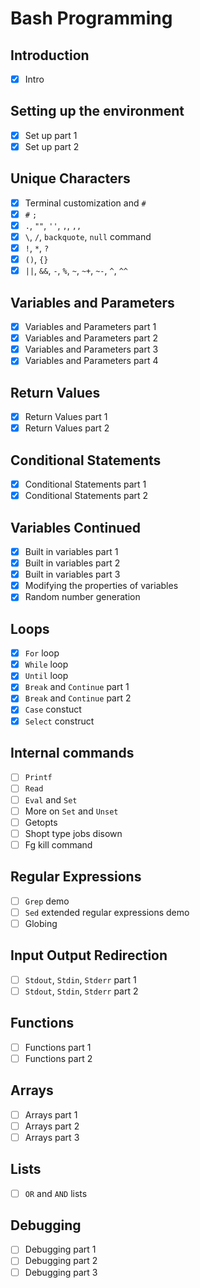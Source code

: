 # Bash Programming

## Introduction
- [x] Intro

## Setting up the environment
- [x] Set up part 1
- [x] Set up part 2

## Unique Characters
- [x] Terminal customization and `#`
- [x] `#` `;`
- [x] `.`, `""`, `''`, `,`, `,,`
- [x] `\`, `/`, `backquote`,  `null` command
- [x] `!`, `*`, `?`
- [x]  `()`, `{}`
- [x] `||`, `&&`, `-`, `%`, `~`, `~+`, `~-`, `^`, `^^`

## Variables and Parameters
- [x]  Variables and Parameters part 1
- [x]  Variables and Parameters part 2
- [x]  Variables and Parameters part 3
- [x]  Variables and Parameters part 4

## Return Values
- [x]  Return Values part 1
- [x]  Return Values part 2

## Conditional Statements
- [x] Conditional Statements part 1
- [x] Conditional Statements part 2

## Variables Continued
- [x] Built in variables part 1
- [x] Built in variables part 2
- [x] Built in variables part 3
- [x] Modifying the properties of variables
- [x] Random number generation

## Loops
- [x] `For` loop
- [x] `While` loop
- [x] `Until` loop
- [x] `Break` and `Continue` part 1
- [x] `Break` and `Continue` part 2
- [x] `Case` constuct
- [x] `Select` construct

## Internal commands
- [ ] `Printf`
- [ ] `Read`
- [ ] `Eval` and `Set`
- [ ] More on `Set`  and `Unset`
- [ ] Getopts
- [ ] Shopt type jobs disown
- [ ] Fg kill command

## Regular Expressions
- [ ] `Grep` demo
- [ ] `Sed` extended regular expressions demo
- [ ] Globing

## Input Output Redirection
- [ ] `Stdout`, `Stdin`, `Stderr` part 1
- [ ] `Stdout`, `Stdin`, `Stderr` part 2 

## Functions
- [ ] Functions part 1
- [ ] Functions part 2

## Arrays
- [ ] Arrays part 1
- [ ] Arrays part 2
- [ ] Arrays part 3

## Lists
- [ ] `OR` and `AND` lists

## Debugging
- [ ] Debugging part 1
- [ ] Debugging part 2
- [ ] Debugging part 3
